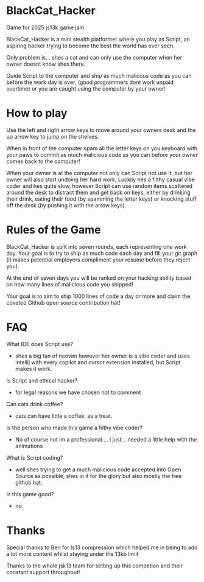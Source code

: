 # BlackCat_Hacker
Game for 2025 js13k game jam. 

BlackCat_Hacker is a mini stealth platformer where you play as Script, an aspiring hacker trying to become the best the world has ever seen. 

Only problem is... shes a cat and can only use the computer when her owner doesnt know shes there. 

Guide Script to the computer and ship as much malicous code as you can before the work day is over, (good programmers dont work unpaid overtime) or you are caught using the computer by your owner!


# How to play
Use the left and right arrow keys to move around your owners desk and the up arrow key to jump on the shelves.

When in front of the computer spam all the letter keys on you keyboard with your paws to commit as much malicious code as you can before your owner comes back to the computer!

When your owner is at the computer not only can Script not use it, but her owner will also start undoing her hard work, Luckily hes a filthy casual vibe coder and hes quite slow, however Script can use random items scattered around the desk to distract them and get back on keys, either by drinking their drink, eating their food  (by spamming the letter keys) or knocking stuff off the desk (by pushing it with the arrow keys).




# Rules of the Game

BlackCat_Hacker is split into seven rounds, each representing one work day. Your goal is to try to ship as much code each day and fill your git graph (it makes potential employers compliment your resume before they reject you).

At the end of seven days you will be ranked on your hacking ability based on how many lines of malicious code you shipped!

Your goal is to aim to ship 1000 lines of code a day or more and claim the coveted Github open source contribution hat!

# FAQ
What IDE does Script use? 

- shes a big fan of neovim however her owner is a vibe coder and uses intellij with every copilot and cursor extension installed, but Script makes it work.

Is Script and ethical hacker?
 - for legal reasons we have chosen not to comment


Can cats drink coffee?
  - cats can have little a coffee, as a treat.

Is the person who made this game a filthy vibe coder?
 - No of course not im a professional.... i just... needed a little help with the animations


What is Script coding?
 - well shes  trying to get a much malicious code accepted into Open Source as possible, shes in it for the glory but also mostly the free github hat.

Is this game good?
 - no

# Thanks

Special thanks to Ben for ls13 compression which helped me in being to add a lot more content whilst staying under the 13kb limit

Thanks to the whole jsk13 team for setting up this competion and their constant support throughout!


